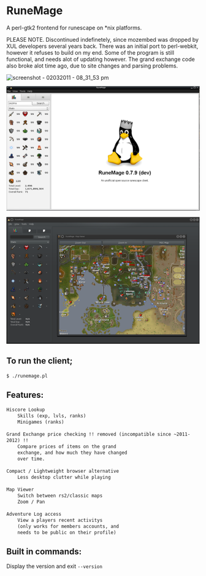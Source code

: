 # RuneMage
A perl-gtk2 frontend for runescape on *nix platforms.

PLEASE NOTE.
Discontinued indefinetely, since mozembed was dropped by XUL developers several years back. 
There was an initial port to perl-webkit, however it refuses to build on my end. Some of the program is still 
functional, and needs alot of updating however. The grand exchange code also broke alot time ago, due to site changes and parsing problems.

![screenshot - 02032011 - 08_31_53 pm](https://cloud.githubusercontent.com/assets/1535179/7558250/027a6d7c-f798-11e4-8a6a-f6736c35dd3d.png)

![RuneMage 0.7.9 Screenshot](data/screen.png)

![RuneMage 0.7.9 Screenshot](data/screen2.png)

## To run the client;

```$ ./runemage.pl```

## Features:
	Hiscore Lookup
		Skills (exp, lvls, ranks)
		Minigames (ranks)
		
	Grand Exchange price checking !! removed (incompatible since ~2011-2012) !!
		Compare prices of items on the grand 
		exchange, and how much they have changed 
		over time.

	Compact / Lightweight browser alternative
		Less desktop clutter while playing
		
	Map Viewer
		Switch between rs2/classic maps
		Zoom / Pan
		
	Adventure Log access 
		View a players recent activitys		
		(only works for members accounts, and 
		needs to be public on their profile)

## Built in commands:

Display the version and exit
```--version```


